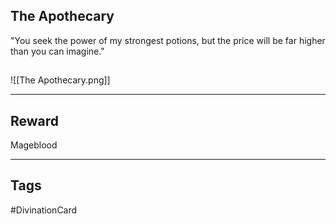 ## The Apothecary
"You seek the power of my strongest potions, but the price will be far higher than you can imagine."
## 
![[The Apothecary.png]]

---
## Reward
Mageblood

---
## Tags
#DivinationCard